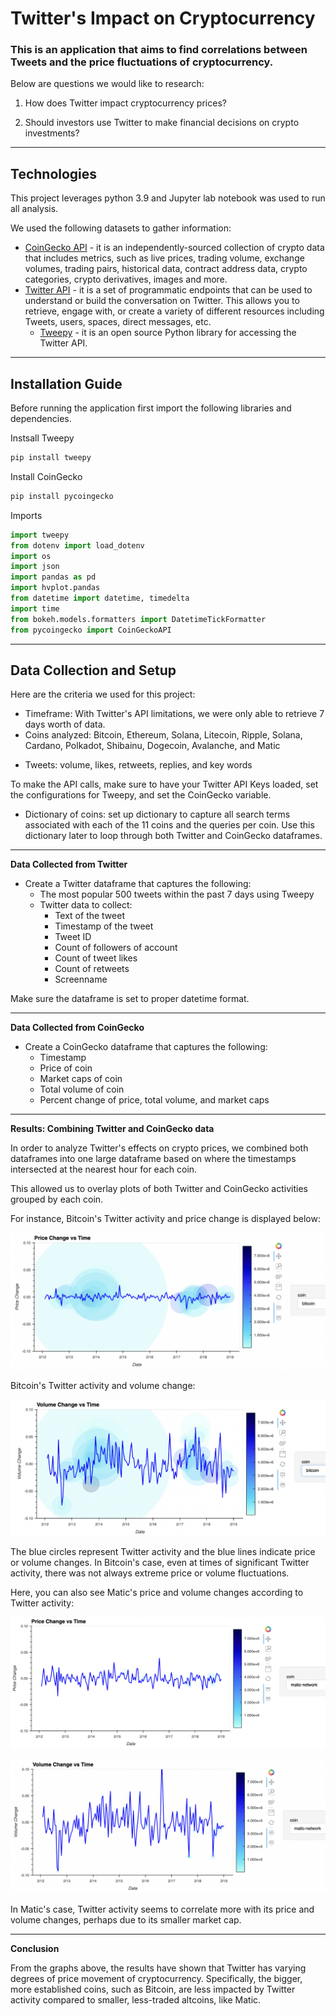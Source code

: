 # Twitter's Impact on Cryptocurrency

### This is an application that aims to find correlations between Tweets and the price fluctuations of cryptocurrency.

Below are questions we would like to research:

1. How does Twitter impact cryptocurrency prices?

2. Should investors use Twitter to make financial decisions on crypto investments?

---

## Technologies

This project leverages python 3.9 and Jupyter lab notebook was used to run all analysis.

We used the following datasets to gather information:

- [CoinGecko API](https://www.coingecko.com/en/api/documentation) - it is an independently-sourced collection of crypto data that includes metrics, such as live prices, trading volume, exchange volumes, trading pairs, historical data, contract address data, crypto categories, crypto derivatives, images and more.
- [Twitter API](https://developer.twitter.com/en/docs/twitter-api) - it is a set of programmatic endpoints that can be used to understand or build the conversation on Twitter. This allows you to retrieve, engage with, or create a variety of different resources including Tweets, users, spaces, direct messages, etc.
  - [Tweepy](https://docs.tweepy.org/en/stable/) - it is an open source Python library for accessing the Twitter API.

---

## Installation Guide

Before running the application first import the following libraries and dependencies.

Instsall Tweepy

```python
pip install tweepy
```

Install CoinGecko

```python
pip install pycoingecko
```

Imports

```python
import tweepy
from dotenv import load_dotenv
import os
import json
import pandas as pd
import hvplot.pandas
from datetime import datetime, timedelta
import time
from bokeh.models.formatters import DatetimeTickFormatter
from pycoingecko import CoinGeckoAPI
```

---

## Data Collection and Setup

Here are the criteria we used for this project:

- Timeframe: With Twitter's API limitations, we were only able to retrieve 7 days worth of data.
- Coins analyzed: Bitcoin, Ethereum, Solana, Litecoin, Ripple, Solana, Cardano, Polkadot, Shibainu, Dogecoin, Avalanche, and Matic

* Tweets: volume, likes, retweets, replies, and key words

To make the API calls, make sure to have your Twitter API Keys loaded, set the configurations for Tweepy, and set the CoinGecko variable.

- Dictionary of coins: set up dictionary to capture all search terms associated with each of the 11 coins and the queries per coin. Use this dictionary later to loop through both Twitter and CoinGecko dataframes.

---

**Data Collected from Twitter**

- Create a Twitter dataframe that captures the following:
  - The most popular 500 tweets within the past 7 days using Tweepy
  - Twitter data to collect:
    - Text of the tweet
    * Timestamp of the tweet
    - Tweet ID
    - Count of followers of account
    - Count of tweet likes
    - Count of retweets
    - Screenname

Make sure the dataframe is set to proper datetime format.

---

**Data Collected from CoinGecko**

- Create a CoinGecko dataframe that captures the following:
  - Timestamp
  - Price of coin
  - Market caps of coin
  - Total volume of coin
  * Percent change of price, total volume, and market caps

---

**Results: Combining Twitter and CoinGecko data**

In order to analyze Twitter's effects on crypto prices, we combined both dataframes into one large dataframe based on where the timestamps intersected at the nearest hour for each coin.

This allowed us to overlay plots of both Twitter and CoinGecko activities grouped by each coin.

For instance, Bitcoin's Twitter activity and price change is displayed below:

![Price change](Images/Price_change.png)

Bitcoin's Twitter activity and volume change:

![Volume change](Images/Volume_change.png)

The blue circles represent Twitter activity and the blue lines indicate price or volume changes. In Bitcoin's case, even at times of significant Twitter activity, there was not always extreme price or volume fluctuations.

Here, you can also see Matic's price and volume changes according to Twitter activity:

![Price change matic](Images/Price_change_matic.png)

![Volume change matic](Images/Volume_change_matic.png)

In Matic's case, Twitter activity seems to correlate more with its price and volume changes, perhaps due to its smaller market cap.

---

**Conclusion**

From the graphs above, the results have shown that Twitter has varying degrees of price movement of cryptocurrency. Specifically, the bigger, more established coins, such as Bitcoin, are less impacted by Twitter activity compared to smaller, less-traded altcoins, like Matic.
